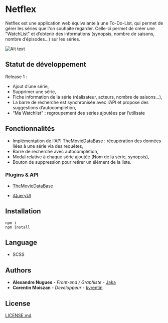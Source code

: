 # Netflex

Netflex est une application web équivalante à une To-Do-List, qui permet de gérer les séries que l'on souhaite regarder. Celle-ci permet de créer une "WatchList" et d’obtenir des informations (synopsis, nombre de saisons, nombre d’épisodes...) sur les séries.

![Alt text](www/img/screen.jpg?raw=true "Screenshot")

## Statut de développement

Release 1 :
* Ajout d’une série,
* Supprimer une série,
* Fiche information de la série (réalisateur, acteurs, nombre de saisons...),
* La barre de recherche est synchronisée avec l’API et propose des suggestions d’autocompletion,
* “Ma Watchlist” : regroupement des séries ajoutées par l’utilisate

## Fonctionnalités

* Implémentation de l'API TheMovieDataBase : récupération des données liées à une série via des requêtes,
* Barre de recherche avec autocompletion,
* Modal relative à chaque série ajoutée (Nom de la série, synopsis),
* Bouton de suppression pour retirer un élément de la liste.

### Plugins & API

* [TheMovieDataBase](https://www.themoviedb.org)

* [jQueryUI](http://jqueryui.com)

## Installation

```
npm i
npm install
```
## Language

* SCSS

## Authors

* **Alexandre Nugues** - *Front-end / Graphiste* - [Jaka](https://github.com/jaka)
* **Corentin Moiszan** - *Developpeur* - [kvrentin](https://github.com/kvrentin)

## License

[LICENSE.md](LICENSE.md)
